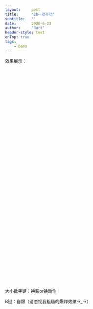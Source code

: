 ```yaml
---
layout:     post
title:      "2b一动不动"
subtitle:   ""
date:       2020-6-23
author:     "Burt"
header-style: text 
onTop: true
tags:
    - Demo
---
```





效果展示：

<script src="/unityProject/Build/UnityLoader.js"></script>
<script>
      UnityLoader.instantiate("unityContainer", "/unityProject/Build/Build.json");
</script>
<div id="unityContainer" style="width: 700px; height: 700px;"></div>




大小数字键：换装or换动作

B键：自爆（请忽视我粗糙的爆炸效果→_→）